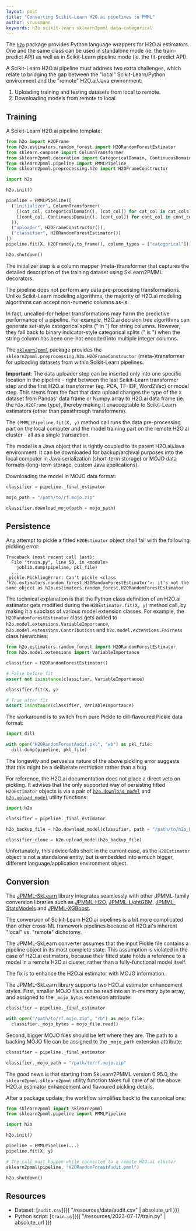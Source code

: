 ```yaml
---
layout: post
title: "Converting Scikit-Learn H2O.ai pipelines to PMML"
author: vruusmann
keywords: h2o scikit-learn sklearn2pmml data-categorical
---
```


The [`h2o`](https://github.com/h2oai/h2o-3/tree/master/h2o-py) package provides Python language wrappers for H2O.ai estimators.
One and the same class can be used in standalone mode (ie. the train-predict API) as well as in Scikit-Learn pipeline mode (ie. the fit-predict API).

A Scikit-Learn H2O.ai pipeline must address two extra challenges, which relate to bridging the gap between the "local" Scikit-Learn/Python environment and the "remote" H2O.ai/Java environment:

1. Uploading training and testing datasets from local to remote.
2. Downloading models from remote to local.

## Training ##

A Scikit-Learn H2O.ai pipeline template:

``` python
from h2o import H2OFrame
from h2o.estimators.random_forest import H2ORandomForestEstimator
from sklearn.compose import ColumnTransformer
from sklearn2pmml.decoration import CategoricalDomain, ContinuousDomain
from sklearn2pmml.pipeline import PMMLPipeline
from sklearn2pmml.preprocessing.h2o import H2OFrameConstructor

import h2o

h2o.init()

pipeline = PMMLPipeline([
  ("initializer", ColumnTransformer(
    [(cat_col, CategoricalDomain(), [cat_col]) for cat_col in cat_cols] +
    [(cont_col, ContinuousDomain(), [cont_col]) for cont_col in cont_cols]
  )),
  ("uploader", H2OFrameConstructor()),
  ("classifier", H2ORandomForestEstimator())
])
pipeline.fit(X, H2OFrame(y.to_frame(), column_types = ["categorical"]))

h2o.shutdown()
```

The initializer step is a column mapper (meta-)transformer that captures the detailed description of the training dataset using SkLearn2PMML decorators.

The pipeline does not perform any data pre-processing transformations.
Unlike Scikit-Learn modeling algorithms, the majority of H2O.ai modeling algorithms can accept non-numeric columns as-is.

In fact, uncalled-for helper transformations may harm the predictive performance of a pipeline.
For example, H2O.ai decision tree algorithms can generate set-style categorical splits ("<value> in <set of ref values>") for string columns. However, they fall back to binary indicator-style categorical splits ("<value> is <ref value>") when the string column has been one-hot encoded into multiple integer columns.

The [`sklearn2pmml`](https://github.com/jpmml/sklearn2pmml) package provides the `sklearn2pmml.preprocessing.h2o.H2OFrameConstructor` (meta-)transformer for uploading datasets from within Scikit-Learn pipelines.

**Important**: The data uploader step can be inserted only into one specific location in the pipeline - right between the last Scikit-Learn transformer step and the first H2O.ai transformer (eg. PCA, TF-IDF, Word2Vec) or model step.
This stems from the fact that data upload changes the type of the `X` dataset from Pandas' data frame or Numpy array to H2O.ai data frame (ie. the `h2o.H2OFrame` type), thereby making it unacceptable to Scikit-Learn estimators (other than passthrough transformers).

The `(PMML)Pipeline.fit(X, y)` method call runs the data pre-processing part on the local computer and the model training part on the remote H2O.ai cluster - all as a single transaction.

The model is a Java object that is tightly coupled to its parent H2O.ai/Java environment.
It can be downloaded for backup/archival purposes into the local computer in Java serialization (short-term storage) or MOJO data formats (long-term storage, custom Java applications).

Downloading the model in MOJO data format:

``` python
classifier = pipeline._final_estimator

mojo_path = "/path/to/rf.mojo.zip"

classifier.download_mojo(path = mojo_path)
```

## Persistence ##

Any attempt to pickle a fitted `H2OEstimator` object shall fail with the following pickling error:

```
Traceback (most recent call last):
  File "train.py", line 50, in <module>
    joblib.dump(pipeline, pkl_file)
  ...
_pickle.PicklingError: Can't pickle <class 'h2o.estimators.random_forest.H2ORandomForestEstimator'>: it's not the same object as h2o.estimators.random_forest.H2ORandomForestEstimator
```

The technical explanation is that the Python class definition of an H2O.ai estimator gets modified during the `H2OEstimator.fit(X, y)` method call, by making it a subclass of various model extension classes.
For example, the `H2ORandomForestEstimator` class gets added to `h2o.model.extensions.VariableImportance`, `h2o.model.extensions.Contributions` and `h2o.model.extensions.Fairness` class hierarchies:

``` python
from h2o.estimators.random_forest import H2ORandomForestEstimator
from h2o.model.extensions import VariableImportance

classifier = H2ORandomForestEstimator()

# False before fit
assert not isinstance(classifier, VariableImportance)

classifier.fit(X, y)

# True after fit
assert isinstance(classifier, VariableImportance)
```

The workaround is to switch from pure Pickle to dill-flavoured Pickle data format:

``` python
import dill

with open("H2ORandomForestAudit.pkl", "wb") as pkl_file:
  dill.dump(pipeline, pkl_file)
```

The longevity and pervasive nature of the above pickling error suggests that this might be a deliberate restriction rather than a bug.

For reference, the H2O.ai documentation does not place a direct veto on pickling.
It advises that the only supported way of persisting fitted `H2OEstimator` objects is via a pair of [`h2o.download_model`](https://docs.h2o.ai/h2o/latest-stable/h2o-py/docs/h2o.html#h2o.download_model) and [`h2o.upload_model`](https://docs.h2o.ai/h2o/latest-stable/h2o-py/docs/h2o.html#h2o.upload_model) utility functions:

``` python
import h2o

classifier = pipeline._final_estimator

h2o_backup_file = h2o.download_model(classifier, path = "/path/to/h2o_backup_dir")

classifier_clone = h2o.upload_model(h2o_backup_file)
```

Unfortunately, this advice falls short in the current case, as the `H2OEstimator` object is not a standalone entity, but is embedded into a much bigger, different language/application environment object.

## Conversion ##

The [JPMML-SkLearn](https://github.com/jpmml/jpmml-sklearn) library integrates seamlessly with other JPMML-family conversion libraries such as [JPMML-H2O](https://github.com/jpmml/jpmml-h2o), [JPMML-LightGBM](https://github.com/jpmml/jpmml-lightgbm), [JPMML-StatsModels](https://github.com/jpmml/jpmml-statsmodels) and [JPMML-XGBoost](https://github.com/jpmml/jpmml-xgboost).

The conversion of Scikit-Learn H2O.ai pipelines is a bit more complicated than other cross-ML framework pipelines because of H2O.ai's inherent "local" vs. "remote" dichotomy.

The JPMML-SkLearn converter assumes that the input Pickle file contains a pipeline object in its most complete state.
This assumption is violated in the case of H2O.ai estimators, because their fitted state holds a reference to a model in a remote H2O.ai cluster, rather than a fully-functional model itself.

The fix is to enhance the H2O.ai estimator with MOJO information.

The JPMML-SkLearn library supports two H2O.ai estimator enhancement styles.
First, smaller MOJO files can be read into an in-memory byte array, and assigned to the `_mojo_bytes` extension attribute:

``` python
classifier = pipeline._final_estimator

with open("/path/to/rf.mojo.zip", "rb") as mojo_file:
  classifier._mojo_bytes = mojo_file.read()
```

Second, bigger MOJO files should be left where they are.
The path to a backing MOJO file can be assigned to the `_mojo_path` extension attribute:

``` python
classifier = pipeline._final_estimator

classifier._mojo_path = "/path/to/rf.mojo.zip"
```

The good news is that starting from SkLearn2PMML version 0.95.0, the `sklearn2pmml.sklearn2pmml` utility function takes full care of all the above H2O.ai estimator enhancement and flavoured pickling details.

After a package update, the workflow simplifies back to the canonical one:

``` python
from sklearn2pmml import sklearn2pmml
from sklearn2pmml.pipeline import PMMLPipeline

import h2o

h2o.init()

pipeline = PMMLPipeline(...)
pipeline.fit(X, y)

# The call must happen while connected to a remote H2O.ai cluster
sklearn2pmml(pipeline, "H2ORandomForestAudit.pmml")

h2o.shutdown()
```

## Resources ##

* Dataset: [`audit.csv`]({{ "/resources/data/audit.csv" | absolute_url }})
* Python script: [`train.py`]({{ "/resources/2023-07-17/train.py" | absolute_url }})